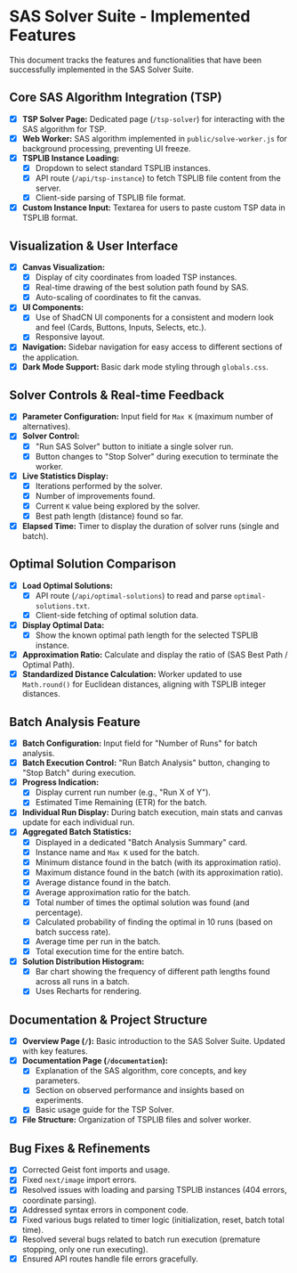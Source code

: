 
# SAS Solver Suite - Implemented Features

This document tracks the features and functionalities that have been successfully implemented in the SAS Solver Suite.

## Core SAS Algorithm Integration (TSP)

*   [x] **TSP Solver Page:** Dedicated page (`/tsp-solver`) for interacting with the SAS algorithm for TSP.
*   [x] **Web Worker:** SAS algorithm implemented in `public/solve-worker.js` for background processing, preventing UI freeze.
*   [x] **TSPLIB Instance Loading:**
    *   [x] Dropdown to select standard TSPLIB instances.
    *   [x] API route (`/api/tsp-instance`) to fetch TSPLIB file content from the server.
    *   [x] Client-side parsing of TSPLIB file format.
*   [x] **Custom Instance Input:** Textarea for users to paste custom TSP data in TSPLIB format.

## Visualization & User Interface

*   [x] **Canvas Visualization:**
    *   [x] Display of city coordinates from loaded TSP instances.
    *   [x] Real-time drawing of the best solution path found by SAS.
    *   [x] Auto-scaling of coordinates to fit the canvas.
*   [x] **UI Components:**
    *   [x] Use of ShadCN UI components for a consistent and modern look and feel (Cards, Buttons, Inputs, Selects, etc.).
    *   [x] Responsive layout.
*   [x] **Navigation:** Sidebar navigation for easy access to different sections of the application.
*   [x] **Dark Mode Support:** Basic dark mode styling through `globals.css`.

## Solver Controls & Real-time Feedback

*   [x] **Parameter Configuration:** Input field for `Max K` (maximum number of alternatives).
*   [x] **Solver Control:**
    *   [x] "Run SAS Solver" button to initiate a single solver run.
    *   [x] Button changes to "Stop Solver" during execution to terminate the worker.
*   [x] **Live Statistics Display:**
    *   [x] Iterations performed by the solver.
    *   [x] Number of improvements found.
    *   [x] Current `K` value being explored by the solver.
    *   [x] Best path length (distance) found so far.
*   [x] **Elapsed Time:** Timer to display the duration of solver runs (single and batch).

## Optimal Solution Comparison

*   [x] **Load Optimal Solutions:**
    *   [x] API route (`/api/optimal-solutions`) to read and parse `optimal-solutions.txt`.
    *   [x] Client-side fetching of optimal solution data.
*   [x] **Display Optimal Data:**
    *   [x] Show the known optimal path length for the selected TSPLIB instance.
*   [x] **Approximation Ratio:** Calculate and display the ratio of (SAS Best Path / Optimal Path).
*   [x] **Standardized Distance Calculation:** Worker updated to use `Math.round()` for Euclidean distances, aligning with TSPLIB integer distances.

## Batch Analysis Feature

*   [x] **Batch Configuration:** Input field for "Number of Runs" for batch analysis.
*   [x] **Batch Execution Control:** "Run Batch Analysis" button, changing to "Stop Batch" during execution.
*   [x] **Progress Indication:**
    *   [x] Display current run number (e.g., "Run X of Y").
    *   [x] Estimated Time Remaining (ETR) for the batch.
*   [x] **Individual Run Display:** During batch execution, main stats and canvas update for each individual run.
*   [x] **Aggregated Batch Statistics:**
    *   [x] Displayed in a dedicated "Batch Analysis Summary" card.
    *   [x] Instance name and `Max K` used for the batch.
    *   [x] Minimum distance found in the batch (with its approximation ratio).
    *   [x] Maximum distance found in the batch (with its approximation ratio).
    *   [x] Average distance found in the batch.
    *   [x] Average approximation ratio for the batch.
    *   [x] Total number of times the optimal solution was found (and percentage).
    *   [x] Calculated probability of finding the optimal in 10 runs (based on batch success rate).
    *   [x] Average time per run in the batch.
    *   [x] Total execution time for the entire batch.
*   [x] **Solution Distribution Histogram:**
    *   [x] Bar chart showing the frequency of different path lengths found across all runs in a batch.
    *   [x] Uses Recharts for rendering.

## Documentation & Project Structure

*   [x] **Overview Page (`/`):** Basic introduction to the SAS Solver Suite. Updated with key features.
*   [x] **Documentation Page (`/documentation`):**
    *   [x] Explanation of the SAS algorithm, core concepts, and key parameters.
    *   [x] Section on observed performance and insights based on experiments.
    *   [x] Basic usage guide for the TSP Solver.
*   [x] **File Structure:** Organization of TSPLIB files and solver worker.

## Bug Fixes & Refinements

*   [x] Corrected Geist font imports and usage.
*   [x] Fixed `next/image` import errors.
*   [x] Resolved issues with loading and parsing TSPLIB instances (404 errors, coordinate parsing).
*   [x] Addressed syntax errors in component code.
*   [x] Fixed various bugs related to timer logic (initialization, reset, batch total time).
*   [x] Resolved several bugs related to batch run execution (premature stopping, only one run executing).
*   [x] Ensured API routes handle file errors gracefully.
